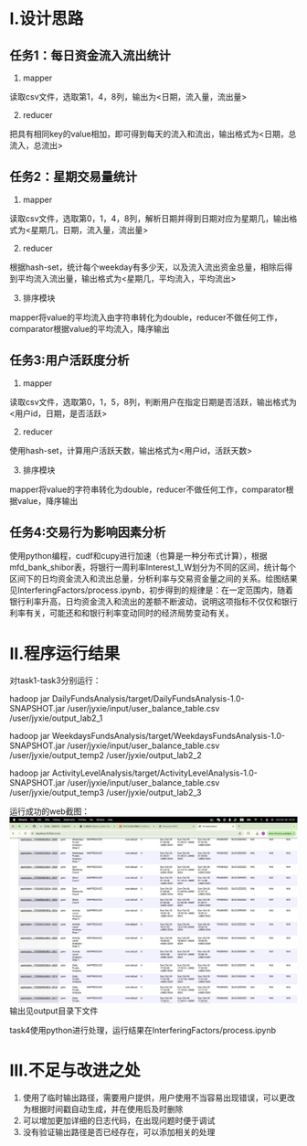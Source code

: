 # I.设计思路

## 任务1：每日资金流入流出统计
1. mapper

读取csv文件，选取第1，4，8列，输出为<日期，流入量，流出量>

2. reducer

把具有相同key的value相加，即可得到每天的流入和流出，输出格式为<日期，总流入，总流出>

## 任务2：星期交易量统计
1. mapper

读取csv文件，选取第0，1，4，8列，解析日期并得到日期对应为星期几，输出格式为<星期几，日期，流入量，流出量>

2. reducer

根据hash-set，统计每个weekday有多少天，以及流入流出资金总量，相除后得到平均流入流出量，输出格式为<星期几，平均流入，平均流出>

3. 排序模块

mapper将value的平均流入由字符串转化为double，reducer不做任何工作，comparator根据value的平均流入，降序输出

## 任务3:用户活跃度分析
1. mapper

读取csv文件，选取第0，1，5，8列，判断用户在指定日期是否活跃，输出格式为<用户id，日期，是否活跃>

2. reducer

使用hash-set，计算用户活跃天数，输出格式为<用户id，活跃天数>

3. 排序模块

mapper将value的字符串转化为double，reducer不做任何工作，comparator根据value，降序输出

## 任务4:交易行为影响因素分析
使用python编程，cudf和cupy进行加速（也算是一种分布式计算），根据mfd_bank_shibor表，将银行一周利率Interest_1_W划分为不同的区间，统计每个区间下的日均资金流入和流出总量，分析利率与交易资金量之间的关系。绘图结果见InterferingFactors/process.ipynb，初步得到的规律是：在一定范围内，随着银行利率升高，日均资金流入和流出的差额不断波动，说明这项指标不仅仅和银行利率有关，可能还和和银行利率变动同时的经济局势变动有关。

# II.程序运行结果
对task1-task3分别运行：

hadoop jar DailyFundsAnalysis/target/DailyFundsAnalysis-1.0-SNAPSHOT.jar /user/jyxie/input/user_balance_table.csv /user/jyxie/output_lab2_1

hadoop jar WeekdaysFundsAnalysis/target/WeekdaysFundsAnalysis-1.0-SNAPSHOT.jar /user/jyxie/input/user_balance_table.csv /user/jyxie/output_temp2 /user/jyxie/output_lab2_2

hadoop jar ActivityLevelAnalysis/target/ActivityLevelAnalysis-1.0-SNAPSHOT.jar /user/jyxie/input/user_balance_table.csv /user/jyxie/output_temp3 /user/jyxie/output_lab2_3

运行成功的web截图： ![](images/image.png)
输出见output目录下文件

task4使用python进行处理，运行结果在InterferingFactors/process.ipynb

# III.不足与改进之处
1. 使用了临时输出路径，需要用户提供，用户使用不当容易出现错误，可以更改为根据时间戳自动生成，并在使用后及时删除
2. 可以增加更加详细的日志代码，在出现问题时便于调试
3. 没有验证输出路径是否已经存在，可以添加相关的处理